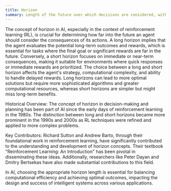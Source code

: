 ```yaml
---
title: Horizon
summary: Length of the future over which decisions are considered, with long horizon involving many future steps and short horizon involving only a few.
---
```

The concept of horizon in AI, especially in the context of reinforcement learning (RL), is crucial for determining how far into the future an agent should consider the consequences of its actions. A long horizon implies that the agent evaluates the potential long-term outcomes and rewards, which is essential for tasks where the final goal or significant rewards are far in the future. Conversely, a short horizon focuses on immediate or near-term consequences, making it suitable for environments where quick responses or immediate rewards are prioritized. The choice between a long and short horizon affects the agent's strategy, computational complexity, and ability to handle delayed rewards. Long horizons can lead to more optimal solutions but require more sophisticated algorithms and greater computational resources, whereas short horizons are simpler but might miss long-term benefits.

Historical Overview: The concept of horizon in decision-making and planning has been part of AI since the early days of reinforcement learning in the 1980s. The distinction between long and short horizons became more prominent in the 1990s and 2000s as RL techniques were refined and applied to more complex problems.

Key Contributors: Richard Sutton and Andrew Barto, through their foundational work in reinforcement learning, have significantly contributed to the understanding and development of horizon concepts. Their textbook "Reinforcement Learning: An Introduction" has been pivotal in disseminating these ideas. Additionally, researchers like Peter Dayan and Dmitry Bertsekas have also made substantial contributions to this field.

In AI, choosing the appropriate horizon length is essential for balancing computational efficiency and achieving optimal outcomes, impacting the design and success of intelligent systems across various applications.